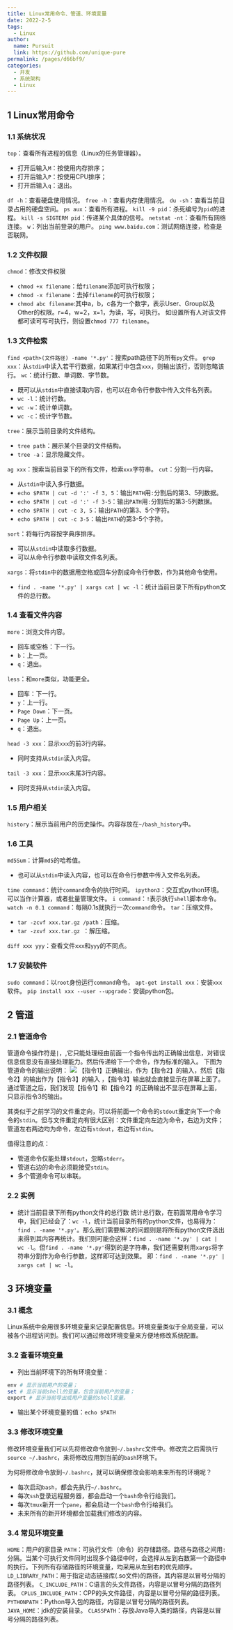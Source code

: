 ```yaml
---
title: Linux常用命令、管道、环境变量
date: 2022-2-5
tags: 
  - Linux
author: 
  name: Pursuit
  link: https://github.com/unique-pure
permalink: /pages/d66bf9/
categories: 
  - 开发
  - 系统架构
  - Linux
---
```

## 1 Linux常用命令

### 1.1 系统状况

`top`：查看所有进程的信息（Linux的任务管理器）。

* 打开后输入`M`：按使用内存排序；
* 打开后输入`P`：按使用CPU排序；
* 打开后输入`q`：退出。

`df -h`：查看硬盘使用情况。
`free -h`：查看内存使用情况。
`du -sh`：查看当前目录占用的硬盘空间。
`ps aux`：查看所有进程。
`kill -9 pid`：杀死编号为`pid`的进程。
`kill -s SIGTERM pid`：传递某个具体的信号。
`netstat -nt`：查看所有网络连接。
`w`：列出当前登录的用户。
`ping www.baidu.com`：测试网络连接，检查是否联网。

### 1.2 文件权限

`chmod`：修改文件权限

* `chmod +x filename`：给`filename`添加可执行权限；
* `chmod -x filename`：去掉`filename`的可执行权限；
* `chmod abc filename`:其中a，b，c各为一个数字，表示User、Group以及Other的权限。r=4，w=2，x=1，为读，写，可执行。
	如设置所有人对该文件都可读可写可执行，则设置`chmod 777 filename`。

### 1.3 文件检索

`find <path>(文件路径) -name '*.py'`：搜索path路径下的所有`py`文件。
`grep xxx`：从`stdin`中读入若干行数据，如果某行中包含`xxx`，则输出该行，否则忽略该行。
`wc`：统计行数、单词数、字节数。

* 既可以从`stdin`中直接读取内容，也可以在命令行参数中传入文件名列表。
* `wc -l`：统计行数。
* `wc -w`：统计单词数。
* `wc -c`：统计字节数。

`tree`：展示当前目录的文件结构。

* `tree path`：展示某个目录的文件结构。
* `tree -a`：显示隐藏文件。

`ag xxx`：搜索当前目录下的所有文件，检索`xxx`字符串。
`cut`：分割一行内容。

* 从`stdin`中读入多行数据。
* `echo $PATH | cut -d ':' -f 3, 5`：输出`PATH`用`:`分割后的第3、5列数据。
* `echo $PATH | cut -d ':' -f 3-5`：输出`PATH`用`:`分割后的第3-5列数据。
* `echo $PATH | cut -c 3, 5`：输出`PATH`的第3、5个字符。
* `echo $PATH | cut -c 3-5`：输出`PATH`的第3-5个字符。

`sort`：将每行内容按字典序排序。

* 可以从`stdin`中读取多行数据。
* 可以从命令行参数中读取文件名列表。

`xargs`：将`stdin`中的数据用空格或回车分割成命令行参数，作为其他命令使用。

* `find . -name '*.py' | xargs cat | wc -l`：统计当前目录下所有python文件的总行数。

### 1.4 查看文件内容

`more`：浏览文件内容。

* 回车或空格：下一行。
* `b`：上一页。
* `q`：退出。

`less`：和`more`类似，功能更全。

* 回车：下一行。
* `y`：上一行。
* `Page Down`：下一页。
* `Page Up`：上一页。
* `q`：退出。

`head -3 xxx`：显示`xxx`的前3行内容。

* 同时支持从`stdin`读入内容。

`tail -3 xxx`：显示`xxx`末尾3行内容。

* 同时支持从`stdin`读入内容。

### 1.5 用户相关

`history`：展示当前用户的历史操作。内容存放在`~/bash_history`中。

### 1.6 工具

`md5Sum`：计算`md5`的哈希值。

* 也可以从`stdin`中读入内容，也可以在命令行参数中传入文件名列表。

`time command`：统计`command`命令的执行时间。
`ipython3`：交互式python环境。可以当作计算器，或者批量管理文件。
 `i command`：`!`表示执行`shell`脚本命令。
`watch -n 0.1 command`：每隔0.1s就执行一次`command`命令。
`tar`：压缩文件。

* `tar -zcvf xxx.tar.gz /path`：压缩。
* `tar -zxvf xxx.tar.gz `：解压缩。 

`diff xxx yyy`：查看文件`xxx`和`yyy`的不同点。

### 1.7 安装软件

`sudo command`：以`root`身份运行`command`命令。
`apt-get install xxx`：安装`xxx`软件。
`pip install xxx --user --upgrade`：安装python包。

## 2 管道

### 2.1 管道命令

管道命令操作符是`|`，,它只能处理经由前面一个指令传出的正确输出信息，对错误信息信息没有直接处理能力。然后传递给下一个命令，作为标准的输入。
下图为管道命令的输出说明：
![](https://raw.githubusercontent.com/unique-pure/NewPicGoLibrary/main/img/watermark%2Ctype_d3F5LXplbmhlaQ%2Cshadow_50%2Ctext_Q1NETiBAdW5pcXVlX3B1cnN1aXQ%3D%2Csize_20%2Ccolor_FFFFFF%2Ct_70%2Cg_se%2Cx_16-20231125214459645.png)
【指令1】正确输出，作为【指令2】的输入，然后【指令2】的输出作为【指令3】的输入 ，【指令3】输出就会直接显示在屏幕上面了。
通过管道之后，我们发现【指令1】和【指令2】的正确输出不显示在屏幕上面，只显示指令3的输出。

其类似于之前学习的文件重定向，可以将前面一个命令的`stdout`重定向下一个命令的`stdin`。但与文件重定向有很大区别：文件重定向左边为命令，右边为文件；管道左右两边均为命令，左边有`stdout`，右边有`stdin`。

值得注意的点：

* 管道命令仅能处理`stdout`，忽略`stderr`。
* 管道右边的命令必须能接受`stdin`。
* 多个管道命令可以串联。

### 2.2 实例

* 统计当前目录下所有python文件的总行数
	统计总行数，在前面常用命令学习中，我们已经会了：`wc -l`，统计当前目录所有的python文件，也易得为：`find . -name '*.py'`。那么我们需要解决的问题则是将所有python文件选出来得到其内容再统计。我们则可能会这样：`find . -name '*.py' | cat | wc -l`。但`find . -name '*.py'`得到的是字符串，我们还需要利用`xargs`将字符串分割作为命令行参数，这样即可达到效果。
	即：`find . -name '*.py' | xargs cat | wc -l`。

## 3 环境变量

### 3.1 概念

Linux系统中会用很多环境变量来记录配置信息。环境变量类似于全局变量，可以被各个进程访问到。我们可以通过修改环境变量来方便地修改系统配置。

### 3.2 查看环境变量

* 列出当前环境下的所有环境变量：

```powershell
env # 显示当前用户的变量；
set # 显示当前shell的变量，包含当前用户的变量；
export # 显示当前导出成用户变量的shell变量。
```

* 输出某个环境变量的值：`echo $PATH`

### 3.3 修改环境变量

修改环境变量我们可以先将修改命令放到`~/.bashrc`文件中。修改完之后需执行`source ~/.bashrc`，来将修改应用到当前的`bash`环境下。

为何将修改命令放到`~/.bashrc`，就可以确保修改会影响未来所有的环境呢？

* 每次启动`bash`，都会先执行`~/.bashrc`。
* 每次`ssh`登录远程服务器，都会启动一个`bash`命令行给我们。
* 每次`tmux`新开一个`pane`，都会启动一个`bash`命令行给我们。
* 未来所有的新开环境都会加载我们修改的内容。

### 3.4 常见环境变量

`HOME`：用户的家目录
`PATH`：可执行文件（命令）的存储路径。路径与路径之间用`:`分隔。当某个可执行文件同时出现多个路径中时，会选择从左到右数第一个路径中的执行。下列所有存储路径的环境变量，均采用从左到右的优先顺序。
`LD_LIBRARY_PATH`：用于指定动态链接库(.so文件)的路径，其内容是以冒号分隔的路径列表。
`C_INCLUDE_PATH`：C语言的头文件路径，内容是以冒号分隔的路径列表。
`CPLUS_INCLUDE_PATH`：CPP的头文件路径，内容是以冒号分隔的路径列表。
`PYTHONPATH`：Python导入包的路径，内容是以冒号分隔的路径列表。
`JAVA_HOME`：jdk的安装目录。
`CLASSPATH`：存放Java导入类的路径，内容是以冒号分隔的路径列表。